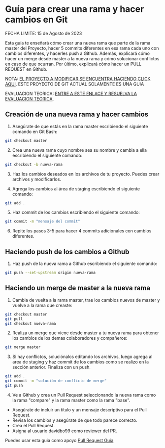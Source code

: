 # Guía para crear una rama y hacer cambios en Git

FECHA LIMITE: 15 de Agosto de 2023

Esta guía te enseñará cómo crear una nueva rama que parte de la rama master del Proyecto, hacer 5 commits diferentes en esa rama cada uno con cambios diferentes, y hacerles push a Github. Además, explicará cómo hacer un merge desde master a la nueva rama y cómo solucionar conflictos en caso de que ocurran. Por último, explicará cómo hacer un PULL REQUEST en Github.

NOTA: [EL PROYECTO A MODIFICAR SE ENCUENTRA HACIENDO CLICK AQUI](https://github.com/davidbo99/fast-api-git-example). ESTE PROYECTO DE GIT ACTUAL SOLAMENTE ES UNA GUIA

EVALUACION TEORICA: [ENTRE A ESTE ENLACE Y RESUELVA LA EVALUACION TEORICA](https://forms.gle/QFhdyiAxgpgjkKzb9).

## Creación de una nueva rama y hacer cambios

1. Asegúrate de que estás en la rama master escribiendo el siguiente comando en Git Bash:

```bash
git checkout master
```

2. Crea una nueva rama cuyo nombre sea su nombre y cambia a ella escribiendo el siguiente comando:

```bash
git checkout -b nueva-rama
```

3. Haz los cambios deseados en los archivos de tu proyecto. Puedes crear archivos y modificarlos.

4. Agrega los cambios al área de staging escribiendo el siguiente comando:

```bash
git add .
```

5. Haz commit de los cambios escribiendo el siguiente comando:

```bash
git commit -m "mensaje del commit"
```

6. Repite los pasos 3-5 para hacer 4 commits adicionales con cambios diferentes.

## Haciendo push de los cambios a Github

1. Haz push de la nueva rama a Github escribiendo el siguiente comando:

```bash
git push --set-upstream origin nueva-rama
```

## Haciendo un merge de master a la nueva rama

1. Cambia de vuelta a la rama master, trae los cambios nuevos de master y vuelve a la rama que creaste:

```bash
git checkout master
git pull
git checkout nueva-rama
```

2. Realiza un merge que viene desde master a tu nueva rama para obtener los cambios de los demas colaboradores y compañeros:

```bash
git merge master
```

3. Si hay conflictos, soluciónalos editando los archivos, luego agrega al area de staging y haz commit de los cambios como se realizo en la sección anterior.
Finaliza con un push.

```bash
git add .
git commit -m "solución de conflicto de merge"
git push
```


4. Ve a Github y crea un Pull Request seleccionando la nueva rama como la rama "compare" y la rama master como la rama "base".

- Asegúrate de incluir un título y un mensaje descriptivo para el Pull Request.
- Revisa los cambios y asegúrate de que todo parece correcto.
- Crea el Pull Request.
- Asigna al usuario davidbo99 como reviewer del PR.

Puedes usar esta guia como apoyo [Pull Request Guia](https://docs.github.com/es/pull-requests/collaborating-with-pull-requests/proposing-changes-to-your-work-with-pull-requests/creating-a-pull-request)


